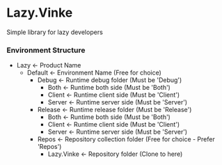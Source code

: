 # Lazy.Vinke
Simple library for lazy developers

### Environment Structure

- Lazy								<- Product Name
	- Default						<- Environment Name (Free for choice)
		- Debug						<- Runtime debug folder (Must be 'Debug')
			- Both					<- Runtime both side (Must be 'Both')
			- Client				<- Runtime client side (Must be 'Client')
			- Server				<- Runtime server side (Must be 'Server')
		- Release					<- Runtime release folder (Must be 'Release')
			- Both					<- Runtime both side (Must be 'Both')
			- Client				<- Runtime client side (Must be 'Client')
			- Server				<- Runtime server side (Must be 'Server')
		- Repos						<- Repository collection folder (Free for choice - Prefer 'Repos')
			- Lazy.Vinke			<- Repository folder (Clone to here)
